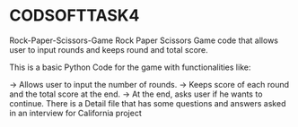 # CODSOFTTASK4
Rock-Paper-Scissors-Game
Rock Paper Scissors Game code that allows user to input rounds and keeps round and total score.

This is a basic Python Code for the game with functionalities like:

-> Allows user to input the number of rounds.
-> Keeps score of each round and the total score at the end.
-> At the end, asks user if he wants to continue.
There is a Detail file that has some questions and answers asked in an interview for California project
